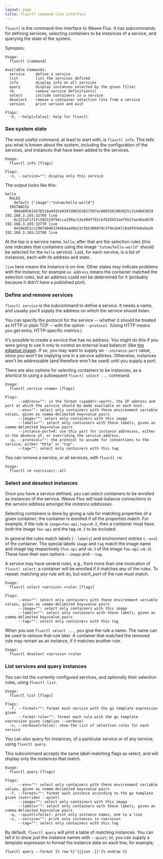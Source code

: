 ```yaml
---
layout: page
title: fluxctl command-line interface
---
```


`fluxctl` is the command-line interface to Weave Flux. It has
subcommands for defining services, selecting containers to be
instances of a service, and querying the state of the system.

Synopsis:

```
Usage:
  fluxctl [command]

Available Commands:
  service     define a service
  list        list the services defined
  info        display info on all services
  query       display instances selected by the given filter
  rm          remove service definition(s)
  select      include containers in a service
  deselect    remove a container selection rule from a service
  version     print version and exit

Flags:
  -h, --help[=false]: help for fluxctl
```

### See system state

The most useful command, at least to start with, is `fluxctl
info`. This tells you what is known about the system, including the
configuration of the services, and instances that have been added to
the services.

```
Usage:
  fluxctl info [flags]

Flags:
  -s, --service="": display only this service
```

The output looks like this:

```
hello
  RULES
    default {"image":"tutum/hello-world"}
  INSTANCES
    968a80583167b510a4915e0397d86563027507ec0803581965825c214d0d3034 192.168.3.165:32769 live
    6c222af1f1fc392319f94cca299ac53e49dff82cbf835653aef951fae48adb70 192.168.3.165:32770 live
    4419e651cc298f40463294b4aad9e23c5b530607dc3f9e164718a9f93ebe8a26 192.168.3.165:32768 live
```

At the top is a service name, `hello`; after that are the selection
rules (this one indicates that containers using the image
`"tutum/hello-world"` should be selected for the `hello`
service). Last, for each service, is a list of instances, each with
its address and state.

`live` here means the instance is on-line. Other states may indicate
problems with the instance; for example `no address` means the
container matched the selection rules, but an address could not be
determined for it (probably because it didn't have a published port).

### Define and remove services

`fluxctl service` is the subcommand to define a service. It needs a
name, and usually you'll supply the address on which the service
should listen.

You can specify the protocol for the service -- whether it should be
treated as HTTP or plain TCP -- with the option `--protocol`. (Using
HTTP means you get extra, HTTP-specific metrics.)

It's possible to create a service that has no address. You might do
this if you were going to use it only to control an external load
balancer (like [the edgebal image](edgebal)). If so, you may want to
supply an `--instance-port` value, since you won't be implying one in
a service address. Otherwise, instances won't be addressable (and
therefore won't be used) until you supply a port.

There are also options for selecting containers to be instances, as a
shortcut to using a subsequent `fluxctl select ...` command.

```
Usage:
  fluxctl service <name> [flags]

Flags:
      --address="": in the format <ipaddr>:<port>, the IP address and port at which the service should be made available on each host.
      --env="": select only containers with these environment variable values, given as comma-delimited key=value pairs
      --image="": select only containers with this image
      --labels="": select only containers with these labels, given as comma-delimited key=value pairs
      --instance-port=0: use this port for instance addresses, either in the absence of, or overriding the service address.
  -p, --protocol="": the protocol to assume for connections to the service; either "http" or "tcp".
      --tag="": select only containers with this tag
```

You can remove a service, or all services, with `fluxctl rm`:

```
Usage:
  fluxctl rm <service>|--all
```

### Select and deselect instances

Once you have a service defined, you can select containers to be
enrolled as instances of the service. Weave Flux will load-balance
connections to the *service address* amongst the *instance addresses*.

Selecting containers is done by giving a rule for matching properties
of a given container; the container is enrolled if _all_ the
properties match. For example, if the rule is
`image=foo-api,tag=v0.3`, then a container must have both the image
`foo-api` and the tag `v0.3` to be included.

In general the rules match labels (`--labels`) and environment entries
(`--env`) of the container. The special labels `image` and `tag` match
the image name and image tag respectively (`foo-api` and `v0.3` of the
image `foo-api:v0.3`). These have their own options `--image` and
`--tag`.

A service may have several rules, e.g., from more than one invocation
of `fluxctl select`; a container will be enrolled if it matches _any_
of the rules. To repeat: matching _any_ rule will do, but _each_part_
of the rule must match.

```
Usage:
  fluxctl select <service> <rule> [flags]

Flags:
      --env="": select only containers with these environment variable values, given as comma-delimited key=value pairs
      --image="": select only containers with this image
      --labels="": select only containers with these labels, given as comma-delimited key=value pairs
      --tag="": select only containers with this tag
```

When you use `fluxctl select ...`, you give the rule a name. The name
can be used to remove that rule later. A container that matched the
removed rule may remain as an instance, if it matches another rule.

```
Usage:
  fluxctl deselect <service> <rule>
```

### List services and query instances

You can list the currently configured services, and optionally their
selection rules, using `fluxctl list`.

```
Usage:
  fluxctl list [flags]

Flags:
  -f, --format="": format each service with the go template expression given
      --format-rule="": format each rule with the go template expression given (implies --verbose)
  -v, --verbose[=false]: show the list of selection rules for each service
```

You can also query for instances, of a particular service or of any
service, using `fluxctl query`.

This subcommand accepts the same label-matching flags as select, and
will display only the instances that match.

```
Usage:
  fluxctl query [flags]

Flags:
      --env="": select only containers with these environment variable values, given as comma-delimited key=value pairs
  -f, --format="": format each instance according to the go template given (overrides --quiet)
      --image="": select only containers with this image
      --labels="": select only containers with these labels, given as comma-delimited key=value pairs
  -q, --quiet[=false]: print only instance names, one to a line
  -s, --service="": print only instances in <service>
      --tag="": select only containers with this tag
```

By default, `fluxctl query` will print a table of matching
instances. You can tell it to show just the instance names with
`--quiet`; or, you can supply a template expression to format the
instance data on each line; for example,

```
fluxctl query --format {% raw %}'{{json .}}'{% endraw %}
```
